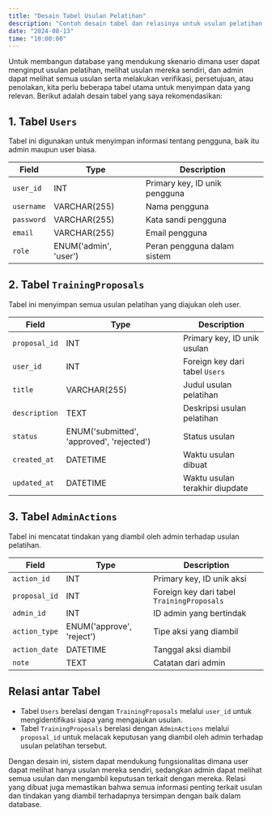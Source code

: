```yaml
---
title: "Desain Tabel Usulan Pelatihan"
description: "Contoh desain tabel dan relasinya untuk usulan pelatihan."
date: "2024-08-13"
time: "10:00:00"
---
```


Untuk membangun database yang mendukung skenario dimana user dapat menginput usulan pelatihan, melihat usulan mereka sendiri, dan admin dapat melihat semua usulan serta melakukan verifikasi, persetujuan, atau penolakan, kita perlu beberapa tabel utama untuk menyimpan data yang relevan. Berikut adalah desain tabel yang saya rekomendasikan:

## 1. Tabel `Users`
Tabel ini digunakan untuk menyimpan informasi tentang pengguna, baik itu admin maupun user biasa.

| Field           | Type          | Description                       |
|-----------------|---------------|-----------------------------------|
| `user_id`       | INT           | Primary key, ID unik pengguna     |
| `username`      | VARCHAR(255)  | Nama pengguna                     |
| `password`      | VARCHAR(255)  | Kata sandi pengguna               |
| `email`         | VARCHAR(255)  | Email pengguna                    |
| `role`          | ENUM('admin', 'user') | Peran pengguna dalam sistem |

## 2. Tabel `TrainingProposals`
Tabel ini menyimpan semua usulan pelatihan yang diajukan oleh user.

| Field           | Type          | Description                       |
|-----------------|---------------|-----------------------------------|
| `proposal_id`   | INT           | Primary key, ID unik usulan       |
| `user_id`       | INT           | Foreign key dari tabel `Users`    |
| `title`         | VARCHAR(255)  | Judul usulan pelatihan            |
| `description`   | TEXT          | Deskripsi usulan pelatihan        |
| `status`        | ENUM('submitted', 'approved', 'rejected') | Status usulan |
| `created_at`    | DATETIME      | Waktu usulan dibuat               |
| `updated_at`    | DATETIME      | Waktu usulan terakhir diupdate    |

## 3. Tabel `AdminActions`
Tabel ini mencatat tindakan yang diambil oleh admin terhadap usulan pelatihan.

| Field           | Type          | Description                       |
|-----------------|---------------|-----------------------------------|
| `action_id`     | INT           | Primary key, ID unik aksi         |
| `proposal_id`   | INT           | Foreign key dari tabel `TrainingProposals` |
| `admin_id`      | INT           | ID admin yang bertindak           |
| `action_type`   | ENUM('approve', 'reject') | Tipe aksi yang diambil   |
| `action_date`   | DATETIME      | Tanggal aksi diambil              |
| `note`          | TEXT          | Catatan dari admin                |

## Relasi antar Tabel
- Tabel `Users` berelasi dengan `TrainingProposals` melalui `user_id` untuk mengidentifikasi siapa yang mengajukan usulan.
- Tabel `TrainingProposals` berelasi dengan `AdminActions` melalui `proposal_id` untuk melacak keputusan yang diambil oleh admin terhadap usulan pelatihan tersebut.

Dengan desain ini, sistem dapat mendukung fungsionalitas dimana user dapat melihat hanya usulan mereka sendiri, sedangkan admin dapat melihat semua usulan dan mengambil keputusan terkait dengan mereka. Relasi yang dibuat juga memastikan bahwa semua informasi penting terkait usulan dan tindakan yang diambil terhadapnya tersimpan dengan baik dalam database.
